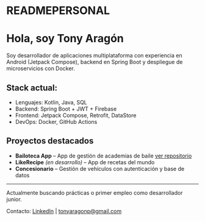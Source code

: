 # READMEPERSONAL

# Hola, soy Tony Aragón

Soy desarrollador de aplicaciones multiplataforma con experiencia en Android (Jetpack Compose), backend en Spring Boot y despliegue de microservicios con Docker.

## Stack actual:
- Lenguajes: Kotlin, Java, SQL
- Backend: Spring Boot + JWT + Firebase
- Frontend: Jetpack Compose, Retrofit, DataStore
- DevOps: Docker, GitHub Actions

## Proyectos destacados

- **Bailoteca App** – App de gestión de academias de baile [ver repositorio](https://github.com/TonyArPe/ProyectoBailoteca)
- **LikeRecipe** *(en desarrollo)* – App de recetas del mundo
- **Concesionario** – Gestión de vehículos con autenticación y base de datos

---

Actualmente buscando prácticas o primer empleo como desarrollador junior.

Contacto: [LinkedIn](https://www.linkedin.com/in/antonio-manuel-arag%C3%B3n-p%C3%A9rez-6479662a9/) | tonyaragonp@gmail.com
